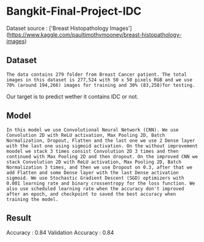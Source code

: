 # Bangkit-Final-Project-IDC

Dataset source :  ['Breast Histopathology Images'] (https://www.kaggle.com/paultimothymooney/breast-histopathology-images)

## Dataset

    The data contains 279 folder from Breast Cancer patient. The total images in this dataset is 277,524 with 50 x 50 pixels RGB and we use 70% (around 194,266) images for training and 30% (83,258)for testing.
Our target is to predict wether it contains IDC or not. 

## Model

    In this model we use Convolutional Neural Network (CNN). We use Convolution 2D with ReLU activation, Max Pooling 2D, Batch Normalization, Dropout, Flatten and the last one we use 2 Dense layer with the last one using sigmoid activation. On the without improvement moodel we stack 3 times consist Convolution 2D 3 times and then continued with Max Pooling 2D and then dropout. On the improved CNN we stack Convolution 2D with ReLU activation, Max Pooling 2D, Batch Normalization 3 times, and then we use Dropout on 0.3, after that we add Flatten and some Dense layer with the last Dense activation sigmoid. We use Stochastic Gradient Descent (SGD) optimizers with 0.001 learning rate and binary crossentropy for the loss function. We also use scheduled learning rate when the accuracy don't improved after an epoch, and checkpoint to saved the best accuracy when training the model.

## Result

Accuracy : 0.84
Validation Accuracy : 0.84

## 
